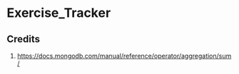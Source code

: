 # Exercise_Tracker

## Credits
1. https://docs.mongodb.com/manual/reference/operator/aggregation/sum/